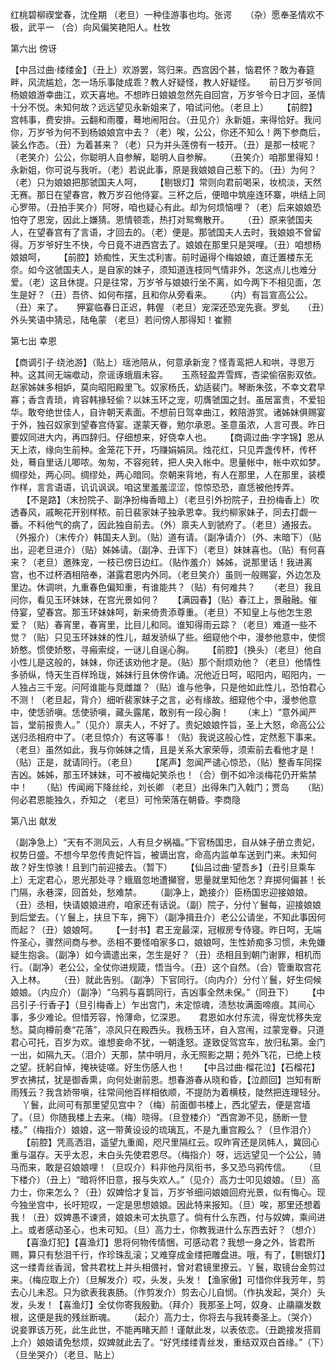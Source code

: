 <!-- { "loadSidebar": true } -->
 红桃碧柳禊堂春，沈佺期 （老旦）一种佳游事也均。张谔
　
 （杂）愿奉圣情欢不极，武平一 （合）向风偏笑艳阳人。杜牧
	

	
第六出 傍讶


 【中吕过曲·缕缕金】（丑上）欢游罢，驾归来。西宫因个甚，恼君怀？敢为春筵畔，风流尴尬，怎一场乐事陡成乖？教人好疑怪，教人好疑怪。
　
 前日万岁爷同杨娘娘游幸曲江，欢天喜地。不想昨日娘娘忽然先自回宫，万岁爷今日才回，圣情十分不悦。未知何故？远远望见永新姐来了，咱试问他。（老旦上）
　
 【前腔】宫帏事，费安排。云翻和雨覆，蓦地闹阳台。（丑见介）永新姐，来得恰好。我问你，万岁爷为何不到杨娘娘宫中去？（老）唉，公公，你还不知么！两下参商后，装幺作态。（丑）为着甚来？（老）只为并头莲傍有一枝开。（丑）是那一枝呢？（老笑介）公公，你聪明人自参解，聪明人自参解。
　
 （丑笑介）咱那里得知！永新姐，你可说与我听。（老）若说此事，原是我娘娘自己惹下的。（丑）为何？（老）只为娘娘把那虢国夫人呵，
　
 【剔银灯】常则向君前喝采，妆梳淡，天然无赛。那日在望春宫，教万岁召他侍宴。三杯之后，便暗中筑座连环寨，哄结上同心罗带。（丑拍手笑介）阿呀，咱也疑心有此。却为何烦恼哩？（老）后来娘娘恐怕夺了恩宠，因此上嫌猜。恩情顿乖，热打对鸳鸯散开。
　
 （丑）原来虢国夫人，在望春宫有了言语，才回去的。（老）便是。那虢国夫人去时，我娘娘不曾留得。万岁爷好生不快，今日竟不进西宫去了。娘娘在那里只是哭哩。（丑）咱想杨娘娘呵，
　
 【前腔】娇痴性，天生忒利害。前时逼得个梅娘娘，直迁置楼东无奈。如今这虢国夫人，是自家的妹子，须知道连枝同气情非外，怎这点儿也难分爱。（老）这且休提。只是往常，万岁爷与娘娘行坐不离，如今两下不相见面，怎生是好？（丑）吾侪、如何布摆，且和你从旁看来。
　
 （内）有旨宣高公公。（丑）来了。
　
 狎宴临春日正迟，韩偓 （老旦）宠深还恐宠先衰。罗虬
　
 （丑）外头笑语中猜忌，陆龟蒙 （老旦）若问傍人那得知！崔颢


第七出 幸恩


 【商调引子·绕池游】（贴上）瑶池陪从，何意承新宠？怪青鸾把人和哄，寻思万种。这其间无端噷动，奈谣诼蛾眉未容。
　
 玉燕轻盈弄雪辉，杏梁偷宿影双依。赵家姊妹多相妒，莫向昭阳殿里飞。奴家杨氏，幼适裴门。琴断朱弦，不幸文君早寡；香含青琐，肯容韩掾轻偷？以妹玉环之宠，叨膺虢国之封。虽居富贵，不爱铅华。敢夸绝世佳人，自许朝天素面。不想前日驾幸曲江，敕陪游赏。诸姊妹俱赐宴于外，独召奴家到望春宫侍宴。遂蒙天眷，勉尔承恩。圣意虽浓，人言可畏。昨日要奴同进大内，再四辞归。仔细想来，好侥幸人也。
　
 【商调过曲·字字锦】恩从天上浓，缘向生前种。金笼花下开，巧赚娟娟凤。烛花红，只见弄盏传杯，传杯处，蓦自里话儿唧哝。匆匆，不容宛转，把人央入帐中。思量帐中，帐中欢如梦。绸缪处，两心同。绸缪处，两心暗同。奈朝来背地，有人在那里，人在那里，装模作样，言言语语，讥讥讽讽。咱这里羞羞涩涩，惊惊恐恐，直恁被他抟弄。
　
 【不是路】（末扮院子、副净扮梅香暗上）（老旦引外扮院子，丑扮梅香上）吹透春风，戚畹花开别样秾。前日裴家妹子独承恩幸。我约柳家妹子，同去打觑一番。不料他气的病了，因此独自前去。（外）禀夫人到虢府了。（老旦）通报去。（外报介）（末传介）韩国夫人到。（贴）道有请。（副净请介）（外、末暗下）（贴出，迎老旦进介）（贴）姊姊请。（副净、丑诨下）（老旦）妹妹喜也。（贴）有何喜来？（老旦）邀殊宠，一枝已傍日边红。（贴作羞介）姊姊，说那里话！我进离宫，也不过杯酒相陪奉，湛露君恩内外同。（老旦笑介）虽则一般赐宴，外边怎及里边。休调哄，九重春色偏知重，有谁能共？（贴）有何难共？
　
 （老旦）我且问你，看见玉环妹妹，在宫光景如何？
　
 【满园春】（贴）春江上，景融融。催侍宴，望春宫。那玉环妹妹呵，新来倚贵添尊重。（老旦）不知皇上与他怎生恩爱？（贴）春宵里，春宵里，比目儿和同。谁知得雨云踪？（老旦）难道一些不觉？（贴）只见玉环妹妹的性儿，越发骄纵了些。细窥他个中，漫参他意中，使惯娇憨。惯使娇憨，寻瘢索绽，一谜儿自逞心胸。
　
 【前腔】（换头）（老旦）他自小性儿是这般的，妹妹，你还该劝他才是。（贴）那个耐烦劝他？（老旦）他情性多骄纵，恃天生百样玲珑，姊妹行且休傍作诵。况他近日呵，昭阳内，昭阳内，一人独占三千宠。问阿谁能与竞雌雄？（贴）谁与他争，只是他如此性儿，恐怕君心不测！（老旦起，背介）细听裴家妹子之言，必有缘故。细窥他个中，漫参他意中，使恁骄嗔。恁使骄嗔，藏头露尾，敢别有一段心胸！
　
 （末上）“意外闻严旨，堂前报贵人。”（见介）禀夫人，不好了。贵妃娘娘忤旨，圣上大怒，命高公公送归丞相府中了。（老旦惊介）有这等事！（贴）我说这般心性，定然惹下事来。（老旦）虽然如此，我与你姊妹之情，且是关系大家荣辱，须索前去看他才是！（贴）正是，就请同行。（老旦）
　
 【尾声】忽闻严谴心惊恐，（贴）整香车同探吉凶。姊姊，那玉环妹妹，可不被梅妃笑杀也！（合）倒不如冷淡梅花仍开紫禁中！
　
 （贴）传闻阙下降丝纶，刘长卿 （老旦）出得朱门入戟门；贾岛
　
 （贴）何必君恩能独久，乔知之 （老旦）可怜荣落在朝昏。李商隐

第八出 献发


 （副净急上）“天有不测风云，人有旦夕祸福。”下官杨国忠，自从妹子册立贵妃，权势日盛。不想今早忽传贵妃忤旨，被谪出宫，命高内监单车送到门来。未知何故？好生惊骇！且到门前迎接去。（暂下）
　
 【仙吕过曲·望吾乡】（丑引旦乘车上）无定君心，恩光那处寻？蛾眉忽地遭攧窨，思量就里知他怎？弃掷何偏甚！长门隔，永巷深，回首处，愁难禁。
　
 （副净上，跪接介）臣杨国忠迎接娘娘。（丑）丞相，快请娘娘进府，咱家还有话说。（副）院子，分付丫鬟每，迎接娘娘到后堂去。（丫鬟上，扶旦下车，拥下）（副净揖丑介）老公公请坐，不知此事因何而起？（丑）娘娘呵。
　
 【一封书】君王宠最深，冠椒房专侍寝。昨日呵，无端忤圣心，骤然间商与参。丞相不要怪咱家多口，娘娘呵，生性娇痴多习惯，未免嫌疑生抱衾。（副净）如今谪遣出来，怎生是好？（丑）丞相且到朝门谢罪，相机而行。（副净）老公公，全仗你进规箴，悟当今。（丑）这个自然。（合）管重取宫花入上林。
　
 （丑）就此告别。（副净）下官同行。（向内介）分付丫鬟，好生伺候娘娘。（内应介）（副净）“乌鸦与喜鹊同行，吉凶事全然未保。”（同丑下）
　
 【中吕引子·行香子】（旦引梅香上）乍出宫门，未定惊魂，渍愁妆满面啼痕。其间心事，多少难论。但惜芳容，怜薄命，忆深恩。
　
 君恩如水付东流，得宠忧移失宠愁。莫向樽前奏“花落”，凉风只在殿西头。我杨玉环，自入宫闱，过蒙宠眷。只道君心可托，百岁为欢。谁想妾命不犹，一朝逢怒。遂致促驾宫车，放归私第。金门一出，如隔九天。（泪介）天那，禁中明月，永无照影之期；苑外飞花，已绝上枝之望。抚躬自悼，掩袂徒嗟。好生伤感人也！
　
 【中吕过曲·榴花泣】【石榴花】罗衣拂拭，犹是御香熏，向何处谢前恩。想春游春从晓和昏，【泣颜回】岂知有断雨残云？我含娇带嗔，往常间他百样相依顺，不提防为着横枝，陡然把连理轻分。
　
 丫鬟，此间可有那里望见宫中？（梅）前面御书楼上，西北望去，便是宫墙了。（旦）你随我楼上去来。（梅）晓得。（旦登楼介）“西宫渺不见，肠断一登楼。”（梅指介）娘娘，这一带黄设设的琉璃瓦，不是九重宫殿么？（旦作泪介）
　
 【前腔】凭高洒泪，遥望九重阍，咫尺里隔红云。叹昨宵还是凤帏人，冀回心重与温存。天乎太忍，未白头先使君恩尽。（梅指介）呀，远远望见一个公公，骑马而来，敢是召娘娘哩！（旦叹介）料非他丹凤衔书，多又恐乌鸦传信。
　
 （旦下楼介）（丑上）“暗将怀旧意，报与失欢人。”（见介）高力士叩见娘娘。（旦）高力士，你来怎么？（丑）奴婢恰才复旨，万岁爷细问娘娘回府光景，似有悔心。现今独坐宫中，长吁短叹，一定是思想娘娘。因此特来报知。（旦）唉，那里还想着我！（丑）奴婢愚不谏贤，娘娘未可太执意了。倘有什么东西，付与奴婢，乘间进上。或者感动圣心，也未可知。（旦）高力士，你教我进什么东西去好？（想介）
　
 【喜渔灯犯】【喜渔灯】思将何物传情悃，可感动君？我想一身之外，皆君所赐，算只有愁泪千行，作珍珠乱滚；又难穿成金缕把雕盘进。哦，有了，【剔银灯】这一缕青丝香润，曾共君枕上并头相偎衬，曾对君镜里撩云。丫鬟，取镜台金剪过来。（梅应取上介）（旦解发介）哎，头发，头发！【渔家傲】可惜你伴我芳年，剪去心儿未忍。只为欲表我衷肠。（作剪发介）剪去心儿自悯。（作执发起，哭介）头发，头发！【喜渔灯】全仗你寄我殷勤。（拜介）我那圣上呵，奴身、止鬺鬺发数根，这便是我的残丝断魂。
　
 （起介）高力士，你将去与我转奏圣上。（哭介）说妾罪该万死，此生此世，不能再睹天颜！谨献此发，以表依恋。（丑跪接发搭肩上介）娘娘请免愁烦，奴婢就此去了。“好凭缕缕青丝发，重结双双白首缘。”（下）（旦坐哭介）（老旦、贴上）
　

